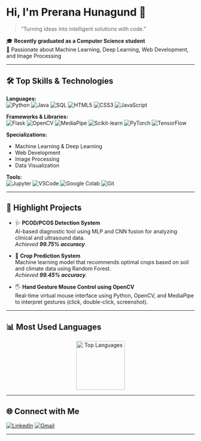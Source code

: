 # Hi, I'm Prerana Hunagund 👋

> “Turning ideas into intelligent solutions with code.”

🎓 **Recently graduated as a Computer Science student**  
🔬 Passionate about Machine Learning, Deep Learning, Web Development, and Image Processing

---

## 🛠️ Top Skills & Technologies

**Languages:**  
![Python](https://img.shields.io/badge/Python-3776AB?style=for-the-badge&logo=python&logoColor=white)
![Java](https://img.shields.io/badge/Java-ED8B00?style=for-the-badge&logo=java&logoColor=white)
![SQL](https://img.shields.io/badge/SQL-4479A1?style=for-the-badge&logo=mysql&logoColor=white)
![HTML5](https://img.shields.io/badge/HTML5-E34F26?style=for-the-badge&logo=html5&logoColor=white)
![CSS3](https://img.shields.io/badge/CSS3-1572B6?style=for-the-badge&logo=css3&logoColor=white)
![JavaScript](https://img.shields.io/badge/JavaScript-F7DF1E?style=for-the-badge&logo=javascript&logoColor=black)

**Frameworks & Libraries:**  
![Flask](https://img.shields.io/badge/Flask-000000?style=for-the-badge&logo=flask&logoColor=white)
![OpenCV](https://img.shields.io/badge/OpenCV-5C3EE8?style=for-the-badge&logo=opencv&logoColor=white)
![MediaPipe](https://img.shields.io/badge/MediaPipe-FF6F00?style=for-the-badge&logo=google&logoColor=white)
![Scikit-learn](https://img.shields.io/badge/Scikit--learn-F7931E?style=for-the-badge&logo=scikit-learn&logoColor=white)
![PyTorch](https://img.shields.io/badge/PyTorch-EE4C2C?style=for-the-badge&logo=pytorch&logoColor=white)
![TensorFlow](https://img.shields.io/badge/TensorFlow-FF6F00?style=for-the-badge&logo=tensorflow&logoColor=white)

**Specializations:**  
- Machine Learning & Deep Learning  
- Web Development  
- Image Processing  
- Data Visualization

**Tools:**  
![Jupyter](https://img.shields.io/badge/Jupyter-F37626?style=for-the-badge&logo=jupyter&logoColor=white)
![VSCode](https://img.shields.io/badge/VS%20Code-007ACC?style=for-the-badge&logo=visual-studio-code&logoColor=white)
![Google Colab](https://img.shields.io/badge/Colab-F9AB00?style=for-the-badge&logo=googlecolab&logoColor=white)
![Git](https://img.shields.io/badge/Git-F05032?style=for-the-badge&logo=git&logoColor=white)

---

## 🚀 Highlight Projects

- 🩺 **PCOD/PCOS Detection System**  
  AI-based diagnostic tool using MLP and CNN fusion for analyzing clinical and ultrasound data.  
  _Achieved **99.75% accuracy**._

- 🌾 **Crop Prediction System**  
  Machine learning model that recommends optimal crops based on soil and climate data using Random Forest.  
  _Achieved **99.45% accuracy**._

- 🖐️ **Hand Gesture Mouse Control using OpenCV**  
  Real-time virtual mouse interface using Python, OpenCV, and MediaPipe to interpret gestures (click, double-click, screenshot).

---

## 📊 Most Used Languages

<p align="center">
  <img src="https://github-readme-stats.vercel.app/api/top-langs/?username=Prer08&layout=compact&theme=radical" alt="Top Languages" height="130"/>
</p>

---

## 🌐 Connect with Me

[![LinkedIn](https://img.shields.io/badge/-LinkedIn-blue?style=flat-square&logo=linkedin&logoColor=white&link=https://linkedin.com/in/prerana-hunagund)](https://linkedin.com/in/prerana-hunagund)
[![Gmail](https://img.shields.io/badge/-preranahunagund@gmail.com-c14438?style=flat-square&logo=Gmail&logoColor=white&link=mailto:preranahunagund@gmail.com)](mailto:preranahunagund@gmail.com)

---

<!--
Feel free to reach out for collaboration, project ideas, or just to connect!
-->
